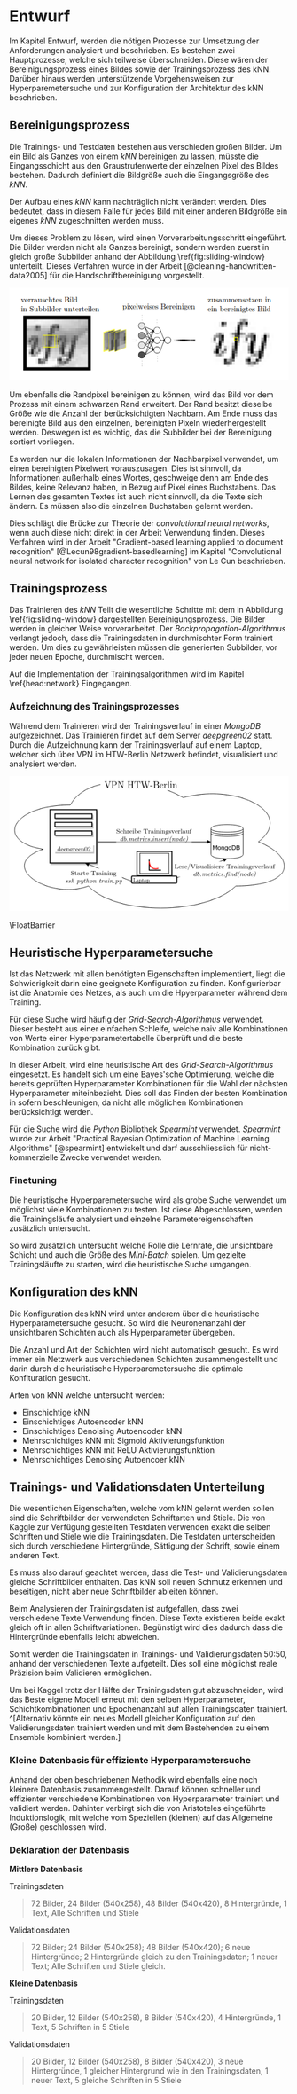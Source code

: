 # Entwurf

Im Kapitel Entwurf, werden die nötigen Prozesse zur Umsetzung der Anforderungen analysiert und beschrieben. Es bestehen zwei Hauptprozesse, welche sich teilweise überschneiden. Diese wären der Bereinigungsprozess eines Bildes sowie der Trainingsprozess des kNN. Darüber hinaus werden unterstützende Vorgehensweisen zur Hyperparemetersuche und zur Konfiguration der Architektur des kNN beschrieben.

## Bereinigungsprozess

Die Trainings- und Testdaten bestehen aus verschieden großen Bilder. Um ein Bild als Ganzes von einem *kNN* bereinigen zu lassen, müsste die Eingangsschicht aus den Graustrufenwerte der einzelnen Pixel des Bildes bestehen. Dadurch definiert die Bildgröße auch die Eingangsgröße des *kNN*.

Der Aufbau eines *kNN* kann nachträglich nicht verändert werden. Dies bedeutet, dass in diesem Falle für jedes Bild mit einer anderen Bildgröße ein eigenes *kNN* zugeschnitten werden muss.

Um dieses Problem zu lösen, wird einen Vorverarbeitungsschritt eingeführt. Die Bilder werden nicht als Ganzes bereinigt, sondern werden zuerst in gleich große Subbilder anhand der Abbildung \ref{fig:sliding-window} unterteilt. Dieses Verfahren wurde in der Arbeit [@cleaning-handwritten-data2005] für die Handschriftbereinigung vorgestellt.

![Bereinigung eines verrauschten Bildes, durch pixelweises bereinigen mit Hilfe der Nachbarpixel und eines kNN \label{fig:sliding-window}](images/prozess.png)

Um ebenfalls die Randpixel bereinigen zu können, wird das Bild vor dem Prozess mit einem schwarzen Rand erweitert. Der Rand besitzt dieselbe Größe wie die Anzahl der berücksichtigten Nachbarn. Am Ende muss das bereinigte Bild aus den einzelnen, bereinigten Pixeln wiederhergestellt werden. Deswegen ist es wichtig, das die Subbilder bei der Bereinigung sortiert vorliegen.

Es werden nur die lokalen Informationen der Nachbarpixel verwendet, um einen bereinigten Pixelwert vorauszusagen. Dies ist sinnvoll, da Informationen außerhalb eines Wortes, geschweige denn am Ende des Bildes, keine Relevanz haben, in Bezug auf Pixel eines Buchstabens. Das Lernen des gesamten Textes ist auch nicht sinnvoll, da die Texte sich ändern. Es müssen also die einzelnen Buchstaben gelernt werden.

Dies schlägt die Brücke zur Theorie der *convolutional neural networks*, wenn auch diese nicht direkt in der Arbeit Verwendung finden. Dieses Verfahren wird in der Arbeit "Gradient-based learning applied to document recognition" [@Lecun98gradient-basedlearning] im Kapitel "Convolutional neural network for isolated character recognition" von Le Cun beschrieben.

## Trainingsprozess

Das Trainieren des *kNN* Teilt die wesentliche Schritte mit dem in Abbildung \ref{fig:sliding-window} dargestellten Bereinigungsprozess. Die Bilder werden in gleicher Weise vorverarbeitet. Der *Backpropagation-Algorithmus* verlangt jedoch, dass die Trainingsdaten in durchmischter Form trainiert werden. Um dies zu gewährleisten müssen die generierten Subbilder, vor jeder neuen Epoche, durchmischt werden.

Auf die Implementation der Trainingsalgorithmen wird im Kapitel \ref{head:network} Eingegangen.

### Aufzeichnung des Trainingsprozesses

Während dem Trainieren wird der Trainingsverlauf in einer *MongoDB* aufgezeichnet. Das Trainieren findet auf dem Server *deepgreen02* statt. Durch die Aufzeichnung kann der Trainingsverlauf auf einem Laptop, welcher sich über VPN im HTW-Berlin Netzwerk befindet, visualisiert und analysiert werden.

![Kontextdiagram der Trainingsumgebung \label{fig:training_kontext}](images/training_kontext.png)

\FloatBarrier

## Heuristische Hyperparametersuche

Ist das Netzwerk mit allen benötigten Eigenschaften implementiert, liegt die Schwierigkeit darin eine geeignete Konfiguration zu finden. Konfigurierbar ist die Anatomie des Netzes, als auch um die Hpyerparameter während dem Training.

Für diese Suche wird häufig der *Grid-Search-Algorithmus* verwendet. Dieser besteht aus einer einfachen Schleife, welche naiv alle Kombinationen von Werte einer Hyperparametertabelle überprüft und die beste Kombination zurück gibt.

In dieser Arbeit, wird eine heuristische Art des *Grid-Search-Algorithmus* eingesetzt. Es handelt sich um eine Bayes'sche Optimierung, welche die bereits geprüften Hyperparameter Kombinationen für die Wahl der nächsten Hyperparameter miteinbezieht. Dies soll das Finden der besten Kombination in sofern beschleunigen, da nicht alle möglichen Kombinationen berücksichtigt werden.

Für die Suche wird die *Python* Bibliothek *Spearmint* verwendet. *Spearmint* wurde zur Arbeit "Practical Bayesian Optimization of Machine Learning Algorithms" [@spearmint] entwickelt und darf ausschliesslich für nicht-kommerzielle Zwecke verwendet werden.

### Finetuning

Die heuristische Hyperparemetersuche wird als grobe Suche verwendet um möglichst viele Kombinationen zu testen. Ist diese Abgeschlossen, werden die Trainingsläufe analysiert und einzelne Parametereigenschaften zusätzlich untersucht.

So wird zusätzlich untersucht welche Rolle die Lernrate, die unsichtbare Schicht und auch die Größe des *Mini-Batch* spielen. Um gezielte Trainingsläufte zu starten, wird die heuristische Suche umgangen.

## Konfiguration des kNN

Die Konfiguration des kNN wird unter anderem über die heuristische Hyperparametersuche gesucht. So wird die Neuronenanzahl der unsichtbaren Schichten auch als Hyperparameter übergeben.

Die Anzahl und Art der Schichten wird nicht automatisch gesucht. Es wird immer ein Netzwerk aus verschiedenen Schichten zusammengestellt und darin durch die heuristische Hyperparemetersuche die optimale Konfituration gesucht.

Arten von kNN welche untersucht werden:

- Einschichtige kNN
- Einschichtiges Autoencoder kNN
- Einschichtiges Denoising Autoencoder kNN
- Mehrschichtiges kNN mit Sigmoid Aktivierungsfunktion
- Mehrschichtiges kNN mit ReLU Aktivierungsfunktion
- Mehrschichtiges Denoising Autoencoer kNN

## Trainings- und Validationsdaten Unterteilung

Die wesentlichen Eigenschaften, welche vom kNN gelernt werden sollen sind die Schriftbilder der verwendeten Schriftarten und Stiele. Die von Kaggle zur Verfügung gestellten Testdaten verwenden exakt die selben Schriften und Stiele wie die Trainingsdaten. Die Testdaten unterscheiden sich durch verschiedene Hintergründe, Sättigung der Schrift, sowie einem anderen Text.

Es muss also darauf geachtet werden, dass die Test- und Validierungsdaten gleiche Schriftbilder enthalten. Das kNN soll neuen Schmutz erkennen und beseitigen, nicht aber neue Schriftbilder ableiten können.

Beim Analysieren der Trainingsdaten ist aufgefallen, dass zwei verschiedene Texte Verwendung finden. Diese Texte existieren beide exakt gleich oft in allen Schriftvariationen. Begünstigt wird dies dadurch dass die Hintergründe ebenfalls leicht abweichen.

Somit werden die Trainingsdaten in Trainings- und Validierungsdaten 50:50, anhand der verschiedenen Texte aufgeteilt. Dies soll eine möglichst reale Präzision beim Validieren ermöglichen.

Um bei Kaggel trotz der Hälfte der Trainingsdaten gut abzuschneiden, wird das Beste eigene Modell erneut mit den selben Hyperparameter, Schichtkombinationen und Epochenanzahl auf allen Trainingsdaten trainiert. ^[Alternativ könnte ein neues Modell gleicher Konfiguration auf den Validierungsdaten trainiert werden und mit dem Bestehenden zu einem Ensemble kombiniert werden.]

### Kleine Datenbasis für effiziente Hyperparametersuche

Anhand der oben beschriebenen Methodik wird ebenfalls eine noch kleinere Datenbasis zusammengestellt. Darauf können schneller und effizienter verschiedene Kombinationen von Hyperparameter trainiert und validiert werden. Dahinter verbirgt sich die von Aristoteles eingeführte Induktionslogik, mit welche vom Speziellen (kleinen) auf das Allgemeine (Große) geschlossen wird.

### Deklaration der Datenbasis

**Mittlere Datenbasis**

Trainingsdaten

>72 Bilder, 24 Bilder (540x258), 48 Bilder (540x420), 8 Hintergründe, 1 Text, Alle Schriften und Stiele

Validationsdaten

>72 Bilder; 24 Bilder (540x258); 48 Bilder (540x420); 6 neue Hintergründe; 2 Hintergründe gleich zu den Trainingsdaten; 1 neuer Text; Alle Schriften und Stiele gleich.

**Kleine Datenbasis**

Trainingsdaten

>20 Bilder, 12 Bilder (540x258), 8 Bilder (540x420), 4 Hintergründe, 1 Text, 5 Schriften in 5 Stiele

Validationsdaten

>20 Bilder, 12 Bilder (540x258), 8 Bilder (540x420), 3 neue Hintergründe, 1 gleicher Hintergrund wie in den Trainingsdaten, 1 neuer Text, 5 gleiche Schriften in 5 Stiele
